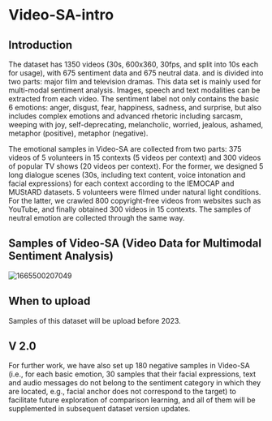 # Video-SA-intro

## Introduction
The dataset has 1350 videos (30s, 600x360, 30fps, and split into 10s each for usage), with 675 sentiment data and 675 neutral data. and is divided into two parts: major film and television dramas. This data set is mainly used for multi-modal sentiment analysis. Images, speech and text modalities can be extracted from each video. The sentiment label not only contains the basic 6 emotions: anger, disgust, fear, happiness, sadness, and surprise, but also includes complex emotions and advanced rhetoric including sarcasm, weeping with joy, self-deprecating, melancholic, worried, jealous, ashamed, metaphor (positive), metaphor (negative). 

The emotional samples in Video-SA are collected from two parts: 375 videos of 5 volunteers in 15 contexts (5 videos per context) and 300 videos of popular TV shows (20 videos per context). For the former, we designed 5 long dialogue scenes (30s, including text content, voice intonation and facial expressions) for each context according to the IEMOCAP and MUStARD datasets. 5 volunteers were filmed under natural light conditions. For the latter, we crawled 800 copyright-free videos from websites such as YouTube, and finally obtained 300 videos in 15 contexts. The samples of neutral emotion are collected through the same way.


## Samples of Video-SA (Video Data for Multimodal Sentiment Analysis)

![1665500207049](https://user-images.githubusercontent.com/45681444/195126276-4172d302-b2f1-4ba4-92c8-a0882ab78010.png)

## When to upload
Samples of this dataset will be upload before 2023.

## V 2.0
For further work, we have also set up 180 negative samples in Video-SA (i.e., for each basic emotion, 30 samples that their facial expressions, text and audio messages do not belong to the sentiment category in which they are located, e.g., facial anchor does not correspond to the target) to facilitate future exploration of comparison learning, and all of them will be supplemented in subsequent dataset version updates.
